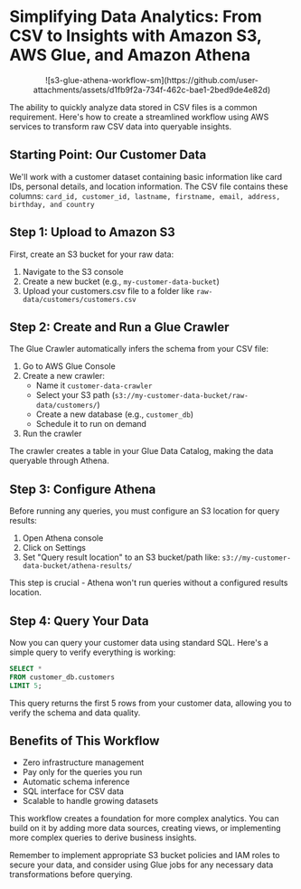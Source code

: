 # Simplifying Data Analytics: From CSV to Insights with Amazon S3, AWS Glue, and Amazon Athena


<div style="text-align: center;">
![s3-glue-athena-workflow-sm](https://github.com/user-attachments/assets/d1fb9f2a-734f-462c-bae1-2bed9de4e82d)
</div>

The ability to quickly analyze data stored in CSV files is a common requirement. Here's how to create a streamlined workflow using AWS services to transform raw CSV data into queryable insights.

## Starting Point: Our Customer Data

We'll work with a customer dataset containing basic information like card IDs, personal details, and location information. The CSV file contains these columns: 
`card_id, customer_id, lastname, firstname, email, address, birthday, and country`

## Step 1: Upload to Amazon S3

First, create an S3 bucket for your raw data:
1. Navigate to the S3 console
2. Create a new bucket (e.g., `my-customer-data-bucket`)
3. Upload your customers.csv file to a folder like `raw-data/customers/customers.csv`

## Step 2: Create and Run a Glue Crawler

The Glue Crawler automatically infers the schema from your CSV file:

1. Go to AWS Glue Console
2. Create a new crawler:
   - Name it `customer-data-crawler`
   - Select your S3 path (`s3://my-customer-data-bucket/raw-data/customers/`)
   - Create a new database (e.g., `customer_db`)
   - Schedule it to run on demand
3. Run the crawler

The crawler creates a table in your Glue Data Catalog, making the data queryable through Athena.

## Step 3: Configure Athena

Before running any queries, you must configure an S3 location for query results:

1. Open Athena console
2. Click on Settings
3. Set "Query result location" to an S3 bucket/path like:
   `s3://my-customer-data-bucket/athena-results/`

This step is crucial - Athena won't run queries without a configured results location.

## Step 4: Query Your Data

Now you can query your customer data using standard SQL. Here's a simple query to verify everything is working:

```sql
SELECT *
FROM customer_db.customers
LIMIT 5;
```

This query returns the first 5 rows from your customer data, allowing you to verify the schema and data quality.

## Benefits of This Workflow

- Zero infrastructure management
- Pay only for the queries you run
- Automatic schema inference
- SQL interface for CSV data
- Scalable to handle growing datasets

This workflow creates a foundation for more complex analytics. You can build on it by adding more data sources, creating views, or implementing more complex queries to derive business insights.

Remember to implement appropriate S3 bucket policies and IAM roles to secure your data, and consider using Glue jobs for any necessary data transformations before querying.
